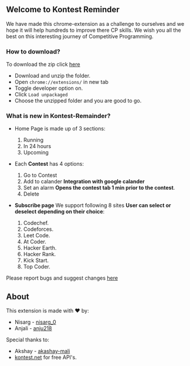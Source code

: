 ## Welcome to Kontest Reminder

We have made this chrome-extension as a challenge to ourselves and we hope it will help hundreds to improve there CP skills. We wish you all the best on this interesting journey of Competitive Programming.

### How to download?

To download the zip click [here](https://drive.google.com/file/d/1OoFbfEaF5WhjGn81RzBT8KSWGzyrdwNa/view?usp=sharing) 
- Download and unzip the folder.
- Open `chrome://extensions/` in new tab
- Toggle developer option on.
- Click `Load unpackaged`
- Choose the unzipped folder and you are good to go.

### What is new in Kontest-Remainder?
- Home Page is made up of 3 sections:
  1. Running
  2. In 24 hours
  3. Upcoming 
- Each **Contest** has 4 options:
  1. Go to Contest
  2. Add to calander **Integration with google calander**
  3. Set an alarm **Opens the contest tab 1 min prior to the contest**.
  4. Delete 

- **Subscribe page** We support following 8 sites **User can select or deselect depending on their choice**:
  1. Codechef.
  2. Codeforces.
  3. Leet Code.
  4. At Coder.
  5. Hacker Earth.
  6. Hacker Rank.
  7. Kick Start.
  8. Top Coder.

Please report bugs and suggest changes [here](https://forms.gle/VU4ge6wEmqKtzu7k7)

## About

This extension is made with :heart: by:
- Nisarg - [nisarg_0](https://github.com/nisarg0)
- Anjali - [anju218](https://github.com/anju218)

Special thanks to:
- Akshay - [akashay-mali](https://github.com/akshay-mali)
- [kontest.net](https://www.kontests.net/) for free API's.
